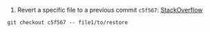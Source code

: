 1. Revert a specific file to a previous commit `c5f567`: [StackOverflow](https://stackoverflow.com/questions/215718/how-can-i-reset-or-revert-a-file-to-a-specific-revision)
```
git checkout c5f567 -- file1/to/restore
```
